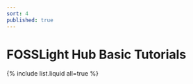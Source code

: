 ```yaml
---
sort: 4
published: true
---
```


# FOSSLight Hub Basic Tutorials

{% include list.liquid all=true %}
